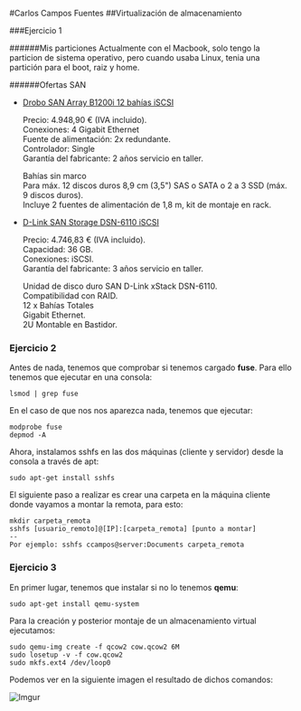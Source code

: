 #Carlos Campos Fuentes
##Virtualización de almacenamiento

###Ejercicio 1

######Mis particiones
Actualmente con el Macbook, solo tengo la particion de sistema operativo, pero cuando usaba Linux, tenia una partición para el boot, raiz y home.

######Ofertas SAN

* [Drobo SAN Array B1200i 12 bahías iSCSI](http://www.bechtle.es/shop/BD_ES-es/Drobo+SAN+Array+B1200i+12+bah%C3%ADas+iSCSI_869939)

  Precio: 4.948,90 € (IVA incluido).  
  Conexiones:	4 Gigabit Ethernet  
  Fuente de alimentación:	2x redundante.  
  Controlador:	Single  
  Garantía del fabricante:	2 años servicio en taller.  

  Bahías sin marco  
  Para máx. 12 discos duros 8,9 cm (3,5") SAS o SATA o 2 a 3 SSD (máx. 9 discos duros).  
  Incluye 2 fuentes de alimentación de 1,8 m, kit de montaje en rack.  

* [D-Link SAN Storage DSN-6110 iSCSI](http://www.bechtle.es/shop/BD_ES-es/D-Link+SAN+Storage+DSN-6110+iSCSI_756649)

  Precio: 4.746,83 € (IVA incluido).  
  Capacidad:	36 GB.  
  Conexiones:	iSCSI.  
  Garantía del fabricante:	3 años servicio en taller.  

  Unidad de disco duro SAN D-Link xStack DSN-6110.  
  Compatibilidad con RAID.  
  12 x Bahías Totales  
  Gigabit Ethernet.  
  2U Montable en Bastidor.  

### Ejercicio 2
Antes de nada, tenemos que comprobar si tenemos cargado **fuse**. Para ello tenemos que ejecutar en una consola:

    lsmod | grep fuse

En el caso de que nos nos aparezca nada, tenemos que ejecutar:

    modprobe fuse
    depmod -A

Ahora, instalamos sshfs en las dos máquinas (cliente y servidor) desde la consola a través de apt:  

    sudo apt-get install sshfs

El siguiente paso a realizar es crear una carpeta en la máquina cliente donde vayamos a montar la remota, para esto:

    mkdir carpeta_remota
    sshfs [usuario_remoto]@[IP]:[carpeta_remota] [punto a montar]
    --
    Por ejemplo: sshfs ccampos@server:Documents carpeta_remota

### Ejercicio 3
En primer lugar, tenemos que instalar si no lo tenemos **qemu**:  

    sudo apt-get install qemu-system

Para la creación y posterior montaje de un almacenamiento virtual ejecutamos:  

    sudo qemu-img create -f qcow2 cow.qcow2 6M
    sudo losetup -v -f cow.qcow2
    sudo mkfs.ext4 /dev/loop0

Podemos ver en la siguiente imagen el resultado de dichos comandos:  

![Imgur](http://i.imgur.com/inKgouI.png)
